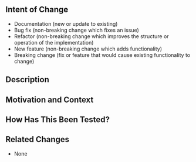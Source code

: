 ## Intent of Change
<!-- Delete all that do not apply                      -->
- Documentation (new or update to existing)
- Bug fix (non-breaking change which fixes an issue)
- Refactor (non-breaking change which improves the structure or operation of the implementation)
- New feature (non-breaking change which adds functionality)
- Breaking change (fix or feature that would cause existing functionality to change)

## Description
<!--- Describe your changes in detail -->

## Motivation and Context
<!--- Why make this change? Link to any existing issues here -->

## How Has This Been Tested?
<!--- Include details of your testing environment, official tests or other methods -->

## Related Changes
<!---
    Are the changes mandatory (breaking) or optional?

    What changes must a consumer of this repository make in order to utilise it?

    Are there other issues or steps that need to happen BEFORE this PR is merged? Start a list of these with the keyword "Prerequisite PRs:"

    Are there other issues or steps that need to happen AFTER this PR is merged? Start a list of these with the keyword "Dependent PRs:"

    Add a checklist of items or leave the default of "None"
-->
- None

